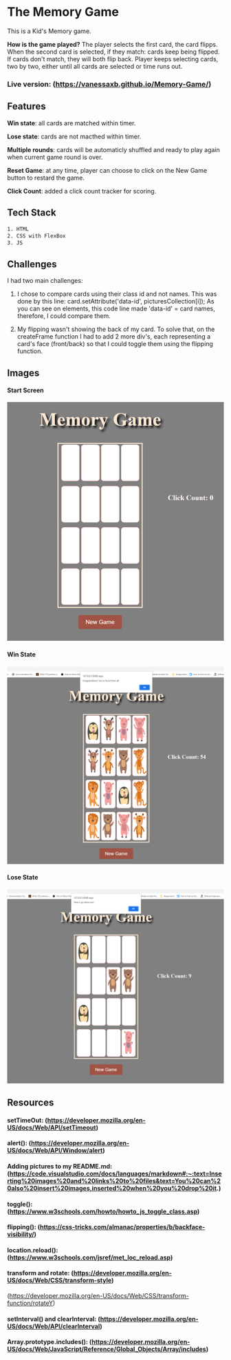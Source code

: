 # The Memory Game
This is a Kid's Memory game.

**How is the game played?** 
The player selects the first card, the card flipps. When the second card is selected, if they match: cards keep being flipped. If cards don't match, they will both flip back. Player keeps selecting cards, two by two, either until all cards are selected or time runs out.

### Live version: (https://vanessaxb.github.io/Memory-Game/)

## Features

**Win state**: all cards are matched within timer.

**Lose state**: cards are not macthed within timer.

**Multiple rounds**: cards will be automaticly shuffled and ready to play again when current game round is over.

**Reset Game**: at any time, player can choose to click on the New Game button to restard the game.

**Click Count**: added a click count tracker for scoring. 

## Tech Stack
    1. HTML
    2. CSS with FlexBox
    3. JS

## Challenges
I had two main challenges:
1. I chose to compare cards using their class id and not names. This was done by this line: card.setAttribute('data-id', picturesCollection[i]);
As you can see on elements, this code line made 'data-id' = card names, therefore, I could compare them.

2. My flipping wasn't showing the back of my card. To solve that, on the createFrame function I had to add 2 more div's, each representing a card's face (front/back) so that I could toggle them using the flipping function.

## Images
#### Start Screen
![alt text](Images/GameSartScreen.png "Memory Game Start Screen")
#### Win State
![alt text](Images/Win_State.png "Win State Screen")
#### Lose State
![alt text](Images/Lose_State.png "Lose State Screen")

## Resources

#### setTimeOut: (https://developer.mozilla.org/en-US/docs/Web/API/setTimeout)

#### alert(): (https://developer.mozilla.org/en-US/docs/Web/API/Window/alert)

#### Adding pictures to my README.md: (https://code.visualstudio.com/docs/languages/markdown#:~:text=Inserting%20images%20and%20links%20to%20files&text=You%20can%20also%20insert%20images,inserted%20when%20you%20drop%20it.)

#### toggle(): (https://www.w3schools.com/howto/howto_js_toggle_class.asp)

#### flipping(): (https://css-tricks.com/almanac/properties/b/backface-visibility/)

#### location.reload(): (https://www.w3schools.com/jsref/met_loc_reload.asp)

#### transform and rotate: (https://developer.mozilla.org/en-US/docs/Web/CSS/transform-style)
(https://developer.mozilla.org/en-US/docs/Web/CSS/transform-function/rotateY)

#### setInterval() and clearInterval: (https://developer.mozilla.org/en-US/docs/Web/API/clearInterval)

#### Array.prototype.includes(): (https://developer.mozilla.org/en-US/docs/Web/JavaScript/Reference/Global_Objects/Array/includes)